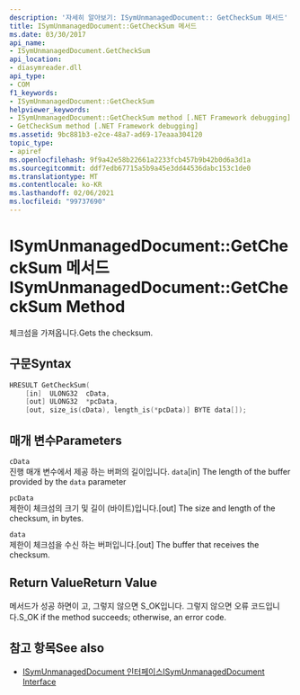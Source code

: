 ```yaml
---
description: '자세히 알아보기: ISymUnmanagedDocument:: GetCheckSum 메서드'
title: ISymUnmanagedDocument::GetCheckSum 메서드
ms.date: 03/30/2017
api_name:
- ISymUnmanagedDocument.GetCheckSum
api_location:
- diasymreader.dll
api_type:
- COM
f1_keywords:
- ISymUnmanagedDocument::GetCheckSum
helpviewer_keywords:
- ISymUnmanagedDocument::GetCheckSum method [.NET Framework debugging]
- GetCheckSum method [.NET Framework debugging]
ms.assetid: 9bc881b3-e2ce-48a7-ad69-17eaaa304120
topic_type:
- apiref
ms.openlocfilehash: 9f9a42e58b22661a2233fcb457b9b42b0d6a3d1a
ms.sourcegitcommit: ddf7edb67715a5b9a45e3dd44536dabc153c1de0
ms.translationtype: MT
ms.contentlocale: ko-KR
ms.lasthandoff: 02/06/2021
ms.locfileid: "99737690"
---
```

# <a name="isymunmanageddocumentgetchecksum-method"></a><span data-ttu-id="950b1-103">ISymUnmanagedDocument::GetCheckSum 메서드</span><span class="sxs-lookup"><span data-stu-id="950b1-103">ISymUnmanagedDocument::GetCheckSum Method</span></span>

<span data-ttu-id="950b1-104">체크섬을 가져옵니다.</span><span class="sxs-lookup"><span data-stu-id="950b1-104">Gets the checksum.</span></span>  
  
## <a name="syntax"></a><span data-ttu-id="950b1-105">구문</span><span class="sxs-lookup"><span data-stu-id="950b1-105">Syntax</span></span>  
  
```cpp  
HRESULT GetCheckSum(  
    [in]  ULONG32  cData,  
    [out] ULONG32  *pcData,  
    [out, size_is(cData), length_is(*pcData)] BYTE data[]);  
```  
  
## <a name="parameters"></a><span data-ttu-id="950b1-106">매개 변수</span><span class="sxs-lookup"><span data-stu-id="950b1-106">Parameters</span></span>  

 `cData`  
 <span data-ttu-id="950b1-107">진행 매개 변수에서 제공 하는 버퍼의 길이입니다. `data`</span><span class="sxs-lookup"><span data-stu-id="950b1-107">[in] The length of the buffer provided by the `data` parameter</span></span>  
  
 `pcData`  
 <span data-ttu-id="950b1-108">제한이 체크섬의 크기 및 길이 (바이트)입니다.</span><span class="sxs-lookup"><span data-stu-id="950b1-108">[out] The size and length of the checksum, in bytes.</span></span>  
  
 `data`  
 <span data-ttu-id="950b1-109">제한이 체크섬을 수신 하는 버퍼입니다.</span><span class="sxs-lookup"><span data-stu-id="950b1-109">[out] The buffer that receives the checksum.</span></span>  
  
## <a name="return-value"></a><span data-ttu-id="950b1-110">Return Value</span><span class="sxs-lookup"><span data-stu-id="950b1-110">Return Value</span></span>  

 <span data-ttu-id="950b1-111">메서드가 성공 하면이 고, 그렇지 않으면 S_OK입니다. 그렇지 않으면 오류 코드입니다.</span><span class="sxs-lookup"><span data-stu-id="950b1-111">S_OK if the method succeeds; otherwise, an error code.</span></span>  
  
## <a name="see-also"></a><span data-ttu-id="950b1-112">참고 항목</span><span class="sxs-lookup"><span data-stu-id="950b1-112">See also</span></span>

- [<span data-ttu-id="950b1-113">ISymUnmanagedDocument 인터페이스</span><span class="sxs-lookup"><span data-stu-id="950b1-113">ISymUnmanagedDocument Interface</span></span>](isymunmanageddocument-interface.md)
